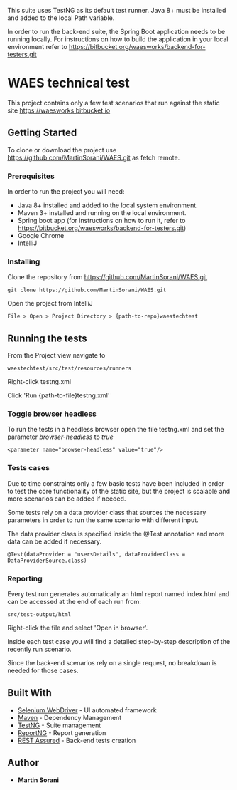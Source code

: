 This suite uses TestNG as its default test runner. Java 8+ must be installed and added to the local Path variable.

In order to run the back-end suite, the Spring Boot application needs to be running locally.
For instructions on how to build the application in your local environment refer to
https://bitbucket.org/waesworks/backend-for-testers.git
# WAES technical test

This project contains only a few test scenarios that run against the static site https://waesworks.bitbucket.io

## Getting Started

To clone or download the project use https://github.com/MartinSorani/WAES.git as fetch remote.

### Prerequisites

In order to run the project you will need:

- Java 8+ installed and added to the local system environment.
- Maven 3+ installed and running on the local environment.
- Spring boot app (for instructions on how to run it, refer to https://bitbucket.org/waesworks/backend-for-testers.git)
- Google Chrome
- IntelliJ

### Installing

Clone the repository from https://github.com/MartinSorani/WAES.git

```
git clone https://github.com/MartinSorani/WAES.git
```
Open the project from IntelliJ

```
File > Open > Project Directory > {path-to-repo}waestechtest
```

## Running the tests

From the Project view navigate to
```
waestechtest/src/test/resources/runners
```
Right-click testng.xml

Click 'Run {path-to-file}testng.xml'

### Toggle browser headless

To run the tests in a headless browser open the file testng.xml and set the parameter *browser-headless* to *true*
```
<parameter name="browser-headless" value="true"/>
```

### Tests cases

Due to time constraints only a few basic tests have been included in order to test the core functionality of the static site, but the project is scalable and more scenarios can be added if needed.

Some tests rely on a data provider class that sources the necessary parameters in order to run the same scenario with different input.

The data provider class is specified inside the @Test annotation and more data can be added if necessary.

```
@Test(dataProvider = "usersDetails", dataProviderClass = DataProviderSource.class)
```

### Reporting

Every test run generates automatically an html report named index.html and can be accessed at the end of each run from:

```
src/test-output/html
```
Right-click the file and select 'Open in browser'.

Inside each test case you will find a detailed step-by-step description of the recently run scenario.

Since the back-end scenarios rely on a single request, no breakdown is needed for those cases.

## Built With

* [Selenium WebDriver](https://www.seleniumhq.org) - UI automated framework
* [Maven](https://maven.apache.org/) - Dependency Management
* [TestNG](https://testng.org) - Suite management
* [ReportNG](https://reportng.uncommons.org) - Report generation
* [REST Assured](http://rest-assured.io/) - Back-end tests creation

## Author

* **Martin Sorani**
